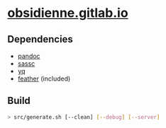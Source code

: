 # [obsidienne.gitlab.io](https://obsidienne.gitlab.io)

## Dependencies

* [pandoc](https://pandoc.org/)
* [sassc](https://github.com/sass/sassc)
* [yq](https://github.com/mikefarah/yq)
* [feather](https://feathericons.com/) (included)

## Build

~~~sh
> src/generate.sh [--clean] [--debug] [--server]
~~~
